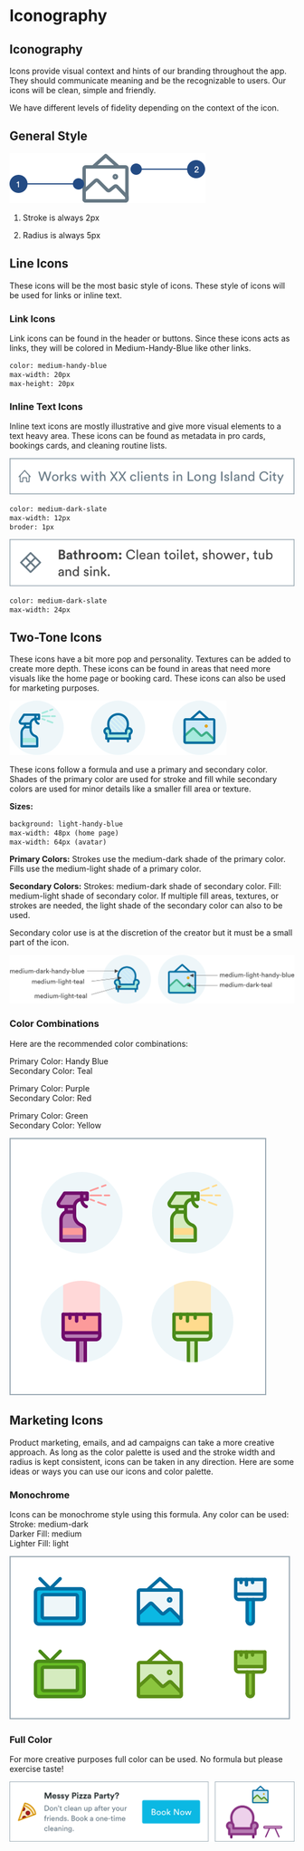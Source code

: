 # Iconography

## Iconography

Icons provide visual context and hints of our branding throughout the app. They should communicate meaning and be the recognizable to users. Our icons will be clean, simple and friendly.

We have different levels of fidelity depending on the context of the icon.

## General Style

![](../.gitbook/assets/general-style.png)

1. Stroke is always 2px

2. Radius is always 5px

## Line Icons

These icons will be the most basic style of icons. These style of icons will be used for links or inline text.

### Link Icons

Link icons can be found in the header or buttons. Since these icons acts as links, they will be colored in Medium-Handy-Blue like other links.

```text
color: medium-handy-blue
max-width: 20px
max-height: 20px
```

### Inline Text Icons

Inline text icons are mostly illustrative and give more visual elements to a text heavy area. These icons can be found as metadata in pro cards, bookings cards, and cleaning routine lists.

![](../.gitbook/assets/metadata.png)

```text
color: medium-dark-slate
max-width: 12px
broder: 1px
```

![](../.gitbook/assets/cleaning-routine.png)

```text
color: medium-dark-slate
max-width: 24px
```

## Two-Tone Icons

These icons have a bit more pop and personality. Textures can be added to create more depth. These icons can be found in areas that need more visuals like the home page or booking card. These icons can also be used for marketing purposes.

![](../.gitbook/assets/example.png)

These icons follow a formula and use a primary and secondary color. Shades of the primary color are used for stroke and fill while secondary colors are used for minor details like a smaller fill area or texture.

**Sizes:**

```text
background: light-handy-blue
max-width: 48px (home page)
max-width: 64px (avatar)
```

**Primary Colors:** Strokes use the medium-dark shade of the primary color. Fills use the medium-light shade of a primary color.

**Secondary Colors:** Strokes: medium-dark shade of secondary color. Fill: medium-light shade of secondary color. If multiple fill areas, textures, or strokes are needed, the light shade of the secondary color can also to be used.

Secondary color use is at the discretion of the creator but it must be a small part of the icon.

![](../.gitbook/assets/colorrules.png)

### Color Combinations

Here are the recommended color combinations:

Primary Color: Handy Blue  
Secondary Color: Teal

Primary Color: Purple  
Secondary Color: Red

Primary Color: Green  
Secondary Color: Yellow

![](../.gitbook/assets/examples-of-color.png)

## Marketing Icons

Product marketing, emails, and ad campaigns can take a more creative approach. As long as the color palette is used and the stroke width and radius is kept consistent, icons can be taken in any direction. Here are some ideas or ways you can use our icons and color palette.

### Monochrome

Icons can be monochrome style using this formula. Any color can be used:   
Stroke: medium-dark  
Darker Fill: medium  
Lighter Fill: light

![](../.gitbook/assets/monochrome-example.png)

### Full Color

For more creative purposes full color can be used. No formula but please exercise taste!

![](../.gitbook/assets/full-color.png)



